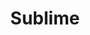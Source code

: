 ---
title: "Sublime"
summary: "American band from Long Beach, California formed in 1988 and stopped in 1996. Known as a ska punk band, Sublime also had influences from hardcore punk, reggae, dancehall, dub, folk, hip hop... Sublime disbanded after their singer Brad Nowell died of a heroin overdose on 25th May 1996, only two months before their self-titled album was released. In 1997, members would formed . In 2009, the surviving members Bud Gaugh and Eric Wilson attempted to reform Sublime with Rome Ramirez as their new singer and guitarist, but due to a lawsuit, the band was forced to change their name to ."
image: "sublime.jpg"
---